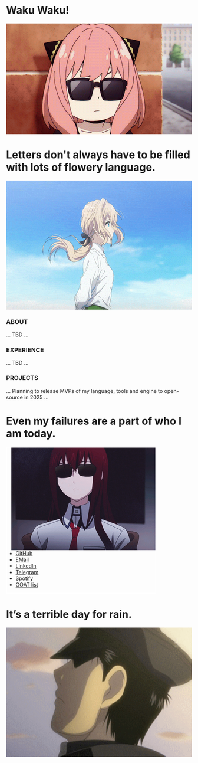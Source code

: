 # Waku Waku!
<div align="center">
    <img width="540" height="300" alt="GIF" align="center" src="https://github.com/valentineskii/valentineskii/blob/main/assets/anya_forger.gif"/>
</div>

# Letters don't always have to be filled with lots of flowery language.
<div align="center">
    <img width="540" height="350" alt="GIF" align="center" src="https://github.com/valentineskii/valentineskii/blob/main/assets/violett_evergarden.gif"/>
</div>

### ABOUT 

... TBD ... 

### EXPERIENCE

... TBD ...

### PROJECTS

... Planning to release MVPs of my language, tools and engine to open-source in 2025 ... 


# Even my failures are a part of who I am today.
<div style="width: 80%; height: 400; border: 2px solid white;">
    <img align="right" src="https://github.com/valentineskii/valentineskii/blob/main/assets/kurisu_makise.gif"/>
    <ul>
        <li><a href="https://github.com/valentineskii">GitHub</a></li>
        <li><a href="mailto:valentin.dobrinskii@gmail.com">EMail</a></li>
        <li><a href="https://www.linkedin.com/in/valentin-dobrinskii/">LinkedIn</a></li>
        <li><a href="https://t.me/lordkaelthas">Telegram</a></li>
        <li><a href="https://open.spotify.com/user/hgmca7zdxo58ibbjomksoenqc?si=a5e7ef66cbf74dd3">Spotify</a></li>
        <li><a href="https://valentineskii.github.io/">GOAT list</a></li>
    </ul>
</div>

# It’s a terrible day for rain.
<div align="center">
    <img width="540" height="350" alt="GIF" align="center" src="https://github.com/valentineskii/valentineskii/blob/main/assets/roy_mustang.gif"/>
</div>

<!--
### Hi there 👋
**valentineskii/valentineskii** is a ✨ _special_ ✨ repository because its `README.md` (this file) appears on your GitHub profile.

Here are some ideas to get you started:

- 🔭 I’m currently working on ...
- 🌱 I’m currently learning ...
- 👯 I’m looking to collaborate on ...
- 🤔 I’m looking for help with ...
- 💬 Ask me about ...
- 📫 How to reach me: ...
- 😄 Pronouns: ...
- ⚡ Fun fact: ...
-->
